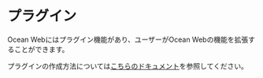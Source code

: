 # プラグイン
Ocean Webにはプラグイン機能があり、ユーザーがOcean Webの機能を拡張することができます。

プラグインの作成方法については[こちらのドキュメント](../advanced/create-plugin.md)を参照してください。
